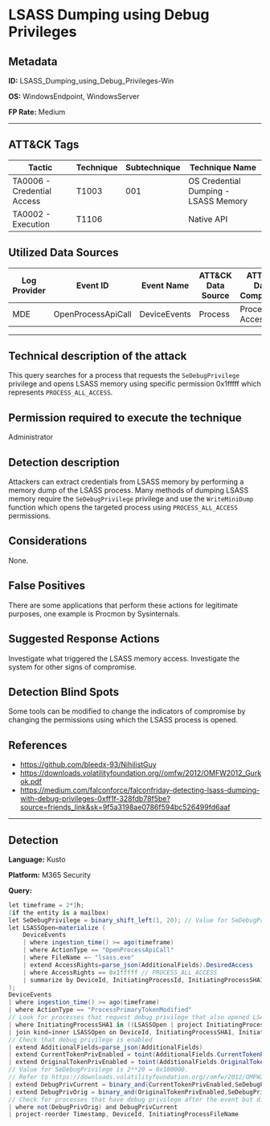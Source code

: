 # LSASS Dumping using Debug Privileges

## Metadata
**ID:** LSASS_Dumping_using_Debug_Privileges-Win

**OS:** WindowsEndpoint, WindowsServer

**FP Rate:** Medium

---

## ATT&CK Tags

| Tactic | Technique | Subtechnique | Technique Name |
|---|---|---| --- |
| TA0006 - Credential Access | T1003 | 001 | OS Credential Dumping - LSASS Memory|
| TA0002 - Execution | T1106 |  | Native API|

## Utilized Data Sources

| Log Provider | Event ID | Event Name | ATT&CK Data Source | ATT&CK Data Component|
|---------|---------|----------|---------|---------|
|MDE|OpenProcessApiCall|DeviceEvents|Process|Process Access|
---

## Technical description of the attack
​This query searches for a process that requests the `SeDebugPrivilege` privilege and opens LSASS memory using specific permission 0x1fffff which represents `PROCESS_ALL_ACCESS`.


## Permission required to execute the technique
Administrator

## Detection description
Attackers can extract credentials from LSASS memory by performing a memory dump of the LSASS process. Many methods of dumping LSASS memory require the `SeDebugPrivilege` privilege and use the `WriteMiniDump` function which opens the targeted process using `PROCESS_ALL_ACCESS` permissions.


## Considerations
None.


## False Positives
There are some applications that perform these actions for legitimate purposes, one example is Procmon by Sysinternals.


## Suggested Response Actions
Investigate what triggered the LSASS memory access. Investigate the system for other signs of compromise.


## Detection Blind Spots
Some tools can be modified to change the indicators of compromise by changing the permissions using which the LSASS process is opened.


## References
* https://github.com/bleedx-93/NihilistGuy
* https://downloads.volatilityfoundation.org//omfw/2012/OMFW2012_Gurkok.pdf
* https://medium.com/falconforce/falconfriday-detecting-lsass-dumping-with-debug-privileges-0xff1f-328fdb78f5be?source=friends_link&sk=9f5a3198ae0786f594bc526499fd6aaf

---

## Detection

**Language:** Kusto

**Platform:** M365 Security

**Query:**
```C#
let timeframe = 2*1h;
(if the entity is a mailbox)
let SeDebugPrivilege = binary_shift_left(1, 20); // Value for SeDebugPrivilege is 2**20 = 0x100000.
let LSASSOpen=materialize (
    DeviceEvents
    | where ingestion_time() >= ago(timeframe)
    | where ActionType == "OpenProcessApiCall"
    | where FileName =~ "lsass.exe"
    | extend AccessRights=parse_json(AdditionalFields).DesiredAccess
    | where AccessRights == 0x1fffff // PROCESS_ALL_ACCESS
    | summarize by DeviceId, InitiatingProcessId, InitiatingProcessSHA1
);
DeviceEvents
| where ingestion_time() >= ago(timeframe)
| where ActionType == "ProcessPrimaryTokenModified"
// Look for processes that request debug privilege that also opened LSASS
| where InitiatingProcessSHA1 in ((LSASSOpen | project InitiatingProcessSHA1)) // speeds up the query
| join kind=inner LSASSOpen on DeviceId, InitiatingProcessSHA1, InitiatingProcessId
// Check that debug privilege is enabled
| extend AdditionalFields=parse_json(AdditionalFields)
| extend CurrentTokenPrivEnabled = toint(AdditionalFields.CurrentTokenPrivEnabled)
| extend OriginalTokenPrivEnabled = toint(AdditionalFields.OriginalTokenPrivEnabled)
// Value for SeDebugPrivilege is 2**20 = 0x100000.
// Refer to https://downloads.volatilityfoundation.org//omfw/2012/OMFW2012_Gurkok.pdf for numeric values for privileges.
| extend DebugPrivCurrent = binary_and(CurrentTokenPrivEnabled,SeDebugPrivilege) == SeDebugPrivilege
| extend DebugPrivOrig = binary_and(OriginalTokenPrivEnabled,SeDebugPrivilege) == SeDebugPrivilege
// Check for processes that have debug privilege after the event but did not have it before.
| where not(DebugPrivOrig) and DebugPrivCurrent
| project-reorder Timestamp, DeviceId, InitiatingProcessFileName
```
